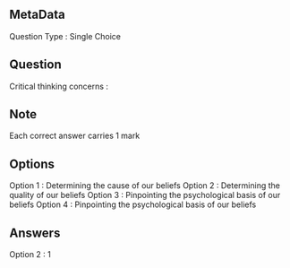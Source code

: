 ## MetaData
Question Type : Single Choice

## Question
Critical thinking concerns :

## Note
Each correct answer carries 1 mark

## Options
Option 1 : Determining the cause of our beliefs
Option 2 : Determining the quality of our beliefs
Option 3 : Pinpointing the psychological basis of our beliefs
Option 4 : Pinpointing the psychological basis of our beliefs

## Answers
Option 2 : 1
